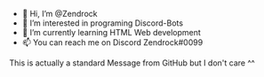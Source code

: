 - 👋 Hi, I’m @Zendrock
- 👀 I’m interested in programing Discord-Bots
- 🌱 I’m currently learning HTML Web development
- 📫 You can reach me on Discord Zendrock#0099

This is actually a standard Message from GitHub but I don't care ^^
